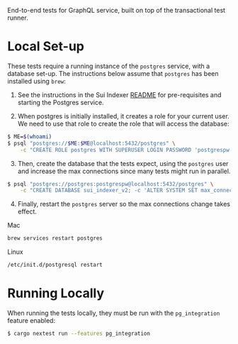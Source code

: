 End-to-end tests for GraphQL service, built on top of the transactional test
runner.

# Local Set-up

These tests require a running instance of the `postgres` service, with a
database set-up.  The instructions below assume that `postgres` has been
installed using `brew`:

1. See the instructions in the Sui Indexer [README](../sui-indexer/README.md)
   for pre-requisites and starting the Postgres service.

2. When postgres is initially installed, it creates a role for your current
   user.  We need to use that role to create the role that will access the
   database:

```sh
$ ME=$(whoami)
$ psql "postgres://$ME:$ME@localhost:5432/postgres" \
    -c "CREATE ROLE postgres WITH SUPERUSER LOGIN PASSWORD 'postgrespw';"
```

3. Then, create the database that the tests expect, using the `postgres` user and increase the max connections since many tests might run in parallel.

```sh
$ psql "postgres://postgres:postgrespw@localhost:5432/postgres" \
    -c "CREATE DATABASE sui_indexer_v2; -c 'ALTER SYSTEM SET max_connections = 500;"
```

4. Finally, restart the `postgres` server so the max connections change takes effect.

Mac
```sh
brew services restart postgres

```

Linux
```sh
/etc/init.d/postgresql restart
```

# Running Locally

When running the tests locally, they must be run with the `pg_integration` feature enabled:

```sh
$ cargo nextest run --features pg_integration
```
